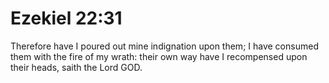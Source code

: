 # Ezekiel 22:31

Therefore have I poured out mine indignation upon them; I have consumed them with the fire of my wrath: their own way have I recompensed upon their heads, saith the Lord GOD.